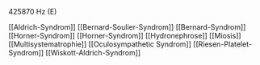 425870 Hz (E)

[[Aldrich-Syndrom]]
[[Bernard-Soulier-Syndrom]]
[[Bernard-Syndrom]]
[[Horner-Syndrom]]
[[Horner-Syndrom]]
[[Hydronephrose]]
[[Miosis]]
[[Multisystematrophie]]
[[Oculosympathetic Syndrom]]
[[Riesen-Platelet-Syndrom]]
[[Wiskott-Aldrich-Syndrom]]